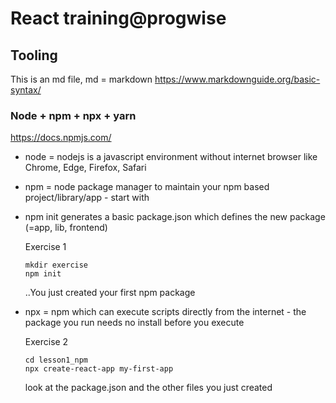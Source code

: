 # React training@progwise

## Tooling

This is an md file, md = markdown
https://www.markdownguide.org/basic-syntax/


### Node + npm + npx + yarn

https://docs.npmjs.com/


* node = nodejs is a javascript environment without internet browser like Chrome, Edge, Firefox, Safari

* npm = node package manager to maintain your npm based project/library/app - start with



* npm init generates a basic package.json which defines the new package (=app, lib, frontend)
    
    Exercise 1
    ```
    mkdir exercise
    npm init
    ```
    
    ..You just created your first npm package
    

* npx = npm which can execute scripts directly from the internet - the package you run needs no install before you execute

    Exercise 2
    ```
    cd lesson1_npm
    npx create-react-app my-first-app
    ```

    look at the package.json and the other files you just created